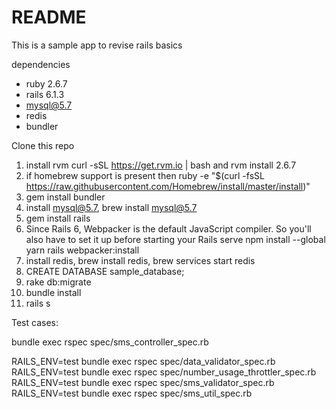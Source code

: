 # README


This is a sample app to revise rails basics

dependencies

* ruby 2.6.7
* rails 6.1.3
* mysql@5.7
* redis
* bundler


Clone this repo
1. install rvm curl -sSL https://get.rvm.io | bash and rvm install 2.6.7
2. if homebrew support is present then ruby -e "$(curl -fsSL https://raw.githubusercontent.com/Homebrew/install/master/install)"
3. gem install bundler
4. install mysql@5.7,  brew install mysql@5.7
5. gem install rails
6. Since Rails 6, Webpacker is the default JavaScript compiler. So you'll also have to set it up before starting your Rails serve
npm install --global yarn
rails webpacker:install
7. install redis, brew install redis, brew services start redis
8. CREATE DATABASE sample_database;
9. rake db:migrate
10. bundle install
11. rails s

Test cases:

bundle exec rspec spec/sms_controller_spec.rb

RAILS_ENV=test bundle exec rspec spec/data_validator_spec.rb
RAILS_ENV=test bundle exec rspec spec/number_usage_throttler_spec.rb
RAILS_ENV=test bundle exec rspec spec/sms_validator_spec.rb
RAILS_ENV=test bundle exec rspec spec/sms_util_spec.rb
